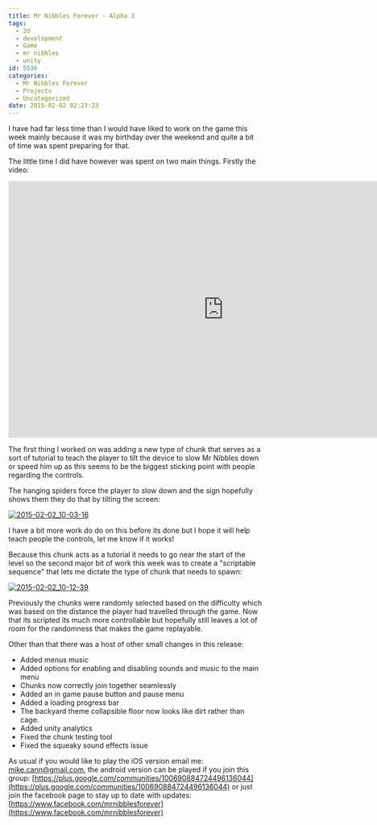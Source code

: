 ```yaml
---
title: Mr Nibbles Forever - Alpha 3
tags:
  - 2d
  - development
  - Game
  - mr nibbles
  - unity
id: 5536
categories:
  - Mr Nibbles Forever
  - Projects
  - Uncategorized
date: 2015-02-02 02:23:23
---
```


I have had far less time than I would have liked to work on the game this week mainly because it was my birthday over the weekend and quite a bit of time was spent preparing for that. 

The little time I did have however was spent on two main things. Firstly the video:

<iframe width="854" height="510" src="https://www.youtube.com/embed/q-mv6LWmtBQ" frameborder="0" allowfullscreen></iframe>

The first thing I worked on was adding a new type of chunk that serves as a sort of tutorial to teach the player to tilt the device to slow Mr Nibbles down or speed him up as this seems to be the biggest sticking point with people regarding the controls.

The hanging spiders force the player to slow down and the sign hopefully shows them they do that by tilting the screen:

[![2015-02-02_10-03-16](https://www.mikecann.co.uk/wp-content/uploads/2015/02/2015-02-02_10-03-16-1024x617.png)](https://www.mikecann.co.uk/wp-content/uploads/2015/02/2015-02-02_10-03-16.png)

I have a bit more work do do on this before its done but I hope it will help teach people the controls, let me know if it works!

Because this chunk acts as a tutorial it needs to go near the start of the level so the second major bit of work this week was to create a "scriptable sequence" that lets me dictate the type of chunk that needs to spawn:

[![2015-02-02_10-12-39](https://www.mikecann.co.uk/wp-content/uploads/2015/02/2015-02-02_10-12-39.png)](https://www.mikecann.co.uk/wp-content/uploads/2015/02/2015-02-02_10-12-39.png)

Previously the chunks were randomly selected based on the difficulty which was based on the distance the player had travelled through the game. Now that its scripted its much more controllable but hopefully still leaves a lot of room for the randomness that makes the game replayable.

Other than that there was a host of other small changes in this release:

* Added menus music
* Added options for enabling and disabling sounds and music to the main menu
* Chunks now correctly join together seamlessly 
* Added an in game pause button and pause menu
* Added a loading progress bar
* The backyard theme collapsible floor now looks like dirt rather than cage.
* Added unity analytics
* Fixed the chunk testing tool
* Fixed the squeaky sound effects issue

As usual if you would like to play the iOS version email me: mike.cann@gmail.com, the android version can be played if you join this group: [https://plus.google.com/communities/100690884724496136044](https://plus.google.com/communities/100690884724496136044) or just join the facebook page to stay up to date with updates: [https://www.facebook.com/mrnibblesforever](https://www.facebook.com/mrnibblesforever)